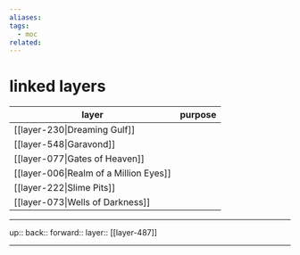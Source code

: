 ```yaml
---
aliases: 
tags:
  - moc
related:
---
```


# linked layers


| layer                                  | purpose |
| -------------------------------------- | ------- |
| [[layer-230\|Dreaming Gulf]]           |         |
| [[layer-548\|Garavond]]                |         |
| [[layer-077\|Gates of Heaven]]         |         |
| [[layer-006\|Realm of a Million Eyes]] |         |
| [[layer-222\|Slime Pits]]              |         |
| [[layer-073\|Wells of Darkness]]       |         |


***

up:: 
back:: 
forward:: 
layer:: [[layer-487]]

***
